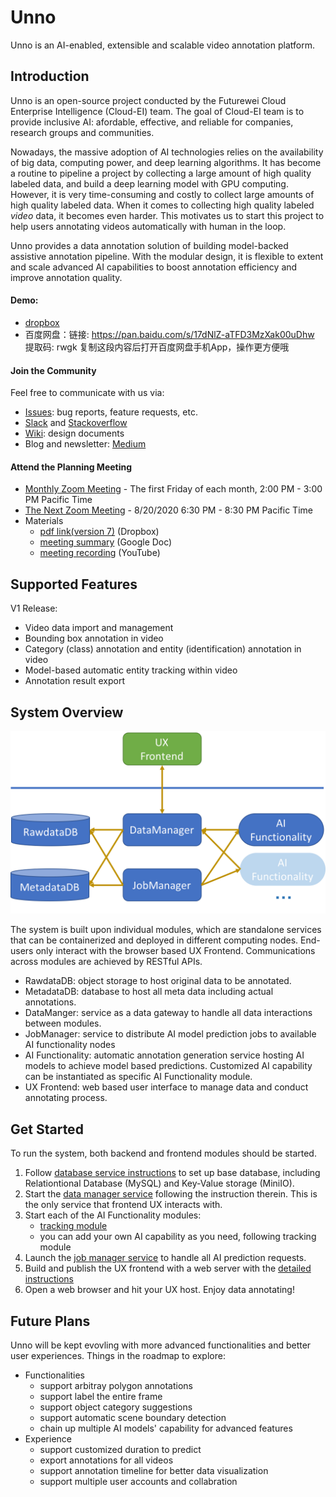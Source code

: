 # Unno
Unno is an AI-enabled, extensible and scalable video annotation platform. 

## Introduction
Unno is an open-source project conducted by the Futurewei Cloud Enterprise Intelligence (Cloud-EI) team. The goal of Cloud-EI team is to provide inclusive AI: afordable, effective, and reliable for companies, research groups and communities. 

Nowadays, the massive adoption of AI technologies relies on the availability of big data, computing power,
 and deep learning algorithms. It has become a routine to pipeline a project by collecting a large amount of high 
 quality labeled data, and build a deep learning model with GPU computing. However, it is very time-consuming and costly
 to collect large amounts of high quality labeled data. When it comes to collecting high quality labeled _video_ data,
 it becomes even harder. This motivates us to start this project to help users annotating videos automatically with 
 human in the loop.

Unno provides a data annotation solution of building model-backed assistive annotation pipeline. With the modular
 design, it is flexible to extent and scale advanced AI capabilities to boost annotation efficiency and 
 improve annotation quality.
 
#### Demo: 
* [dropbox](https://drive.google.com/file/d/1HInoAlDq1A0LYZ6hE4pCc0UBhLf0qxzL/view?usp=sharing)
* 百度网盘：链接: https://pan.baidu.com/s/17dNlZ-aTFD3MzXak00uDhw 提取码: rwgk 复制这段内容后打开百度网盘手机App，操作更方便哦

#### Join the Community
Feel free to communicate with us via: 

 - [Issues](https://github.com/futurewei-cloud/cloud-ei-research/issues): bug reports, feature requests, etc.
 - [Slack]() and [Stackoverflow](https://stackoverflow.com/questions/tagged/futurewei-cloud-ei)
 - [Wiki](https://github.com/futurewei-cloud/cloud-ei-research/wiki): design documents
 - Blog and newsletter: [Medium](https://medium.com/)
 
 #### Attend the Planning Meeting
 - [Monthly Zoom Meeting](https://futurewei.zoom.us/j/3502105016
) - The first Friday of each month, 2:00 PM - 3:00 PM Pacific Time
 - [The Next Zoom Meeting](https://futurewei.zoom.us/j/96595033234?pwd=b29GUStzUHI0ZVZHWEx5R0JvWkgxZz09) - 8/20/2020 6:30 PM - 8:30 PM Pacific Time
 - Materials 
    * [pdf link(version 7)](https://www.dropbox.com/s/dm5l7g028jojwww/Project_Summary_August2020_v7.pdf?dl=0) (Dropbox)
    * [meeting summary](https://docs.google.com/document/d/1dHzWM8FlewazCD95frZUEF2UkrHVomf0NKVV7J6qGfQ/edit#) (Google Doc)
    * [meeting recording](https://www.youtube.com/playlist?list=PL_7gYB_Le9d0BDyCIPhMv__7v0a32Cris) (YouTube)

 
## Supported Features
V1 Release:
* Video data import and management
* Bounding box annotation in video
* Category (class) annotation and entity (identification) annotation in video
* Model-based automatic entity tracking within video
* Annotation result export

## System Overview
![overview](unno_system_overview.png)

The system is built upon individual modules, which are standalone services that can be containerized and deployed in 
different computing nodes. End-users only interact with the browser based UX Frontend. Communications across modules are
achieved by RESTful APIs.

* RawdataDB: object storage to host original data to be annotated.
* MetadataDB: database to host all meta data including actual annotations.
* DataManger: service as a data gateway to handle all data interactions between modules.
* JobManager: service to distribute AI model prediction jobs to available AI functionality nodes
* AI Functionality: automatic annotation generation service hosting AI models to achieve model based predictions. 
Customized AI capability can be instantiated as specific AI Functionality module.
* UX Frontend: web based user interface to manage data and conduct annotating process.

## Get Started
To run the system, both backend and frontend modules should be started. 
1. Follow [database service instructions](BackendManager/components/BaseDatabase) to set up base
   database, including Relationtional Database (MySQL) and Key-Value storage
   (MiniIO).
2. Start the [data manager service](BackendManager/components/DataManager)
   following the instruction therein. This is the only service that frontend UX
   interacts with.
3. Start each of the AI Functionality modules:
    * [tracking module](BackendFunctionalModule/tracking)
    * you can add your own AI capability as you need, following tracking module
4. Launch the [job manager service](BackendManager/components/JobQueueManager/README.md) to handle all AI prediction requests.
5. Build and publish the UX frontend with a web server with the [detailed instructions](Frontend)
6. Open a web browser and hit your UX host. Enjoy data annotating!

## Future Plans
Unno will be kept evovling with more advanced functionalities and better user experiences. Things in the roadmap to explore:
* Functionalities
    * support arbitray polygon annotations
    * support label the entire frame
    * support object category suggestions
    * support automatic scene boundary detection
    * chain up multiple AI models' capability for advanced features
* Experience
    * support customized duration to predict
    * export annotations for all videos
    * support annotation timeline for better data visualization
    * support multiple user accounts and collabration
